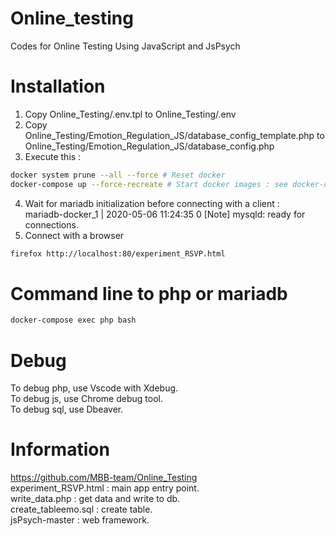 # Online_testing
Codes for Online Testing Using JavaScript and JsPsych 

# Installation
1. Copy Online_Testing/.env.tpl to Online_Testing/.env   
2. Copy Online_Testing/Emotion_Regulation_JS/database_config_template.php to Online_Testing/Emotion_Regulation_JS/database_config.php   
3. Execute this :   
```bash
docker system prune --all --force # Reset docker
docker-compose up --force-recreate # Start docker images : see docker-compose.yml
```
4. Wait for mariadb initialization before connecting with a client :   
mariadb-docker_1  | 2020-05-06 11:24:35 0 [Note] mysqld: ready for connections.   
5. Connect with a browser
```bash
firefox http://localhost:80/experiment_RSVP.html
```

# Command line to php or mariadb
```bash
docker-compose exec php bash
```

# Debug
To debug php, use Vscode with Xdebug.   
To debug js, use Chrome debug tool.   
To debug sql, use Dbeaver.

# Information
https://github.com/MBB-team/Online_Testing   
experiment_RSVP.html : main app entry point.   
write_data.php : get data and write to db.   
create_tableemo.sql : create table.   
jsPsych-master : web framework.   
